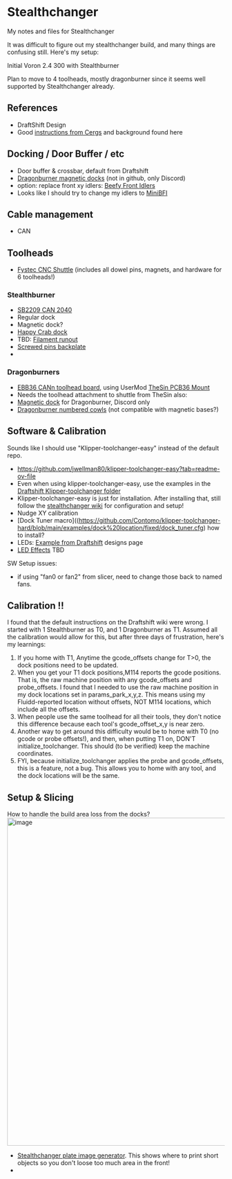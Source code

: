 # Stealthchanger
My notes and files for Stealthchanger

It was difficult to figure out my stealthchanger build, and many things are confusing still.  Here's my setup:

Initial Voron 2.4 300 with Stealthburner

Plan to move to 4 toolheads, mostly dragonburner since it seems well supported by Stealthchanger already.

## References
* DraftShift Design
* Good [instructions from Cergs](https://github.com/EasterWorks/Cergs-Stealthchanger/blob/main/Hardware-And-Calibration.md) and background found here

## Docking / Door Buffer / etc
* Door buffer & crossbar, default from Draftshift
* [Dragonburner magnetic docks](https://discord.com/channels/1226846451028725821/1320029517376655462/1347878802751230005) (not in github, only Discord)
* option:  replace front xy idlers: [Beefy Front Idlers](https://github.com/clee/VoronBFI)
* Looks like I should try to change my idlers to [MiniBFI](https://github.com/DraftShift/StealthChanger/tree/main/UserMods/BT123/MiniBFI%20%2B%20MicroBFI)

## Cable management
* CAN 
## Toolheads
* [Fystec CNC Shuttle](https://www.fysetc.com/products/fysetc-stealthchanger-cnc-shuttle-kit-sb-combo-v2-board-tool-distribution-board-h36-board?variant=44927105040559) (includes all dowel pins, magnets, and hardware for 6 toolheads!)
### Stealthburner
* [SB2209 CAN 2040](https://github.com/bigtreetech/EBB/blob/master/EBB%20SB2209%20CAN%20(RP2040)/Hardware/EBB%20SB2209%20CAN%20V1.0（RP2040）-Pin.png)
* Regular dock
* Magnetic dock?
* [Happy Crab dock](https://www.printables.com/model/994635-stealthchanger-stealthburner-minimal-docks-aka-hap)
* TBD: [Filament runout](https://github.com/DraftShift/StealthChanger/tree/main/UserMods/RNGIllSkillz/IllFilamentRunout)
* [Screwed pins backplate](https://www.printables.com/model/1358108-stealtchanger-stealthburner-backplate-with-screwed/comments)
* 
### Dragonburners
* [EBB36 CANn toolhead board](https://github.com/bigtreetech/EBB/blob/master/EBB%20CAN%20V1.1%20and%20V1.2%20(STM32G0B1)/EBB36%20CAN%20V1.1%20and%20V1.2/Hardware/EBB36%20CAN%20V1.1%26V1.2-PIN.png), using UserMod [TheSin PCB36 Mount](https://github.com/DraftShift/StealthChanger/tree/main/UserMods/TheSin-/PCB36_Mount)
* Needs the toolhead attachment to shuttle from TheSin also: 
* [Magnetic dock](https://discord.com/channels/1226846451028725821/1320029517376655462/1347878802751230005) for Dragonburner, Discord only
* [Dragonburner numbered cowls](https://github.com/DraftShift/StealthChanger/tree/main/UserMods/traxman25) (not compatible with magnetic bases?)

## Software & Calibration
Sounds like I should use "Klipper-toolchanger-easy" instead of the default repo.  
* https://github.com/jwellman80/klipper-toolchanger-easy?tab=readme-ov-file
* Even when using klipper-toolchanger-easy, use the examples in the [Draftshift Klipper-toolchanger folder](https://github.com/DraftShift/klipper-toolchanger)
* Klipper-toolchanger-easy is just for installation.  After installing that, still follow the [stealthchanger wiki](https://github.com/DraftShift/StealthChanger/wiki/Calibration) for configuration and setup!
* Nudge XY calibration
* [Dock Tuner macro]((https://github.com/Contomo/klipper-toolchanger-hard/blob/main/examples/dock%20location/fixed/dock_tuner.cfg)  how to install?
* LEDs: [Example from Draftshift](https://github.com/DraftShift/klipper-toolchanger?tab=readme-ov-file) designs page
* [LED Effects](https://github.com/julianschill/klipper-led_effect) TBD

SW Setup issues:
* if using "fan0 or fan2" from slicer, need to change those back to named fans.

## Calibration !!
I found that the default instructions on the Draftshift wiki were wrong. I started with 1 Stealthburner as T0, and 1 Dragonburner as T1.  Assumed all the calibration would allow for this, but after three days of frustration, here's my learnings:
1. If you home with T1, Anytime the gcode_offsets change for T>0, the dock positions need to be updated.
2. When you get your T1 dock positions,M114 reports the gcode positions. That is, the raw machine position with any gcode_offsets and probe_offsets.  I found that I needed to use the raw machine position in my dock locations set in params_park_x,y,z.  This means using my Fluidd-reported location without offsets, NOT M114 locations, which include all the offsets.
3. When people use the same toolhead for all their tools, they don't notice this difference because each tool's gcode_offset_x,y is near zero.
4. Another way to get around this difficulty would be to home with T0 (no gcode or probe offsets!), and then, when putting T1 on, DON'T initialize_toolchanger.  This should (to be verified) keep the machine coordinates.
5. FYI, because initialize_toolchanger applies the probe and gcode_offsets, this is a feature, not a bug. This allows you to home with any tool, and the dock locations will be the same.


## Setup & Slicing
How to handle the build area loss from the docks? 
<img width="895" height="757" alt="image" src="https://github.com/user-attachments/assets/1b72cddc-5580-4371-aec5-24bdd37dfcf3" />

* [Stealthchanger plate image generator](https://jsfiddle.net/ng3Lawyb/).  This shows where to print short objects so you don't loose too much area in the front!
* 
